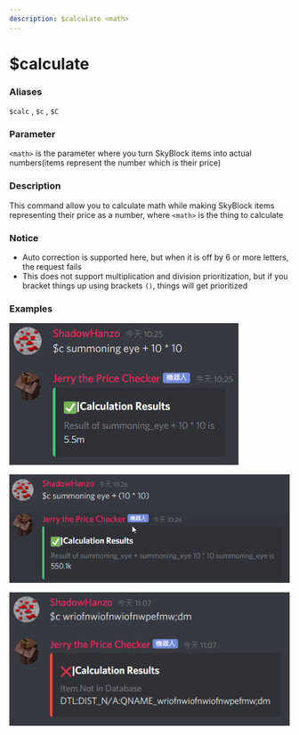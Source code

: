```yaml
---
description: $calculate <math>
---
```


# $calculate

### Aliases

`$calc` , `$c` , `$C`

### Parameter

`<math>` is the parameter where you turn SkyBlock items into actual numbers\(items represent the number which is their price\)

### Description

This command allow you to calculate math while making SkyBlock items representing their price as a number, where `<math>` is the thing to calculate

### Notice

* Auto correction is supported here, but when it is off by 6 or more letters, the request fails
* This does not support multiplication and division prioritization, but if you bracket things up using brackets `()`, things will get prioritized

### Examples

![A successful return, proofing multiplication and division prioritization doesn&apos;t work](../.gitbook/assets/d84qnkr.png)

![A successful return, proofing bracketing stuff up does raise the prioritization level](../.gitbook/assets/discordcanary_hs1lbgdcpl.png)

![A failed return, where the item is not in the database / auto correction is off by 6 letters or more](../.gitbook/assets/2kfiatu.png)

